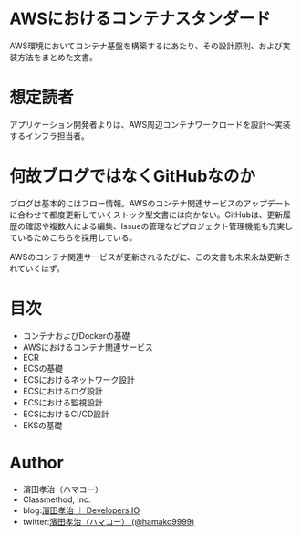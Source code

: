 # AWSにおけるコンテナスタンダード

AWS環境においてコンテナ基盤を構築するにあたり、その設計原則、および実装方法をまとめた文書。

# 想定読者

アプリケーション開発者よりは、AWS周辺コンテナワークロードを設計〜実装するインフラ担当者。

# 何故ブログではなくGitHubなのか

ブログは基本的にはフロー情報。AWSのコンテナ関連サービスのアップデートに合わせて都度更新していくストック型文書には向かない。GitHubは、更新履歴の確認や複数人による編集、Issueの管理などプロジェクト管理機能も充実しているためこちらを採用している。

AWSのコンテナ関連サービスが更新されるたびに、この文書も未来永劫更新されていくはず。

# 目次

- コンテナおよびDockerの基礎
- AWSにおけるコンテナ関連サービス
- ECR
- ECSの基礎
- ECSにおけるネットワーク設計
- ECSにおけるログ設計
- ECSにおける監視設計
- ECSにおけるCI/CD設計
- EKSの基礎

# Author

- 濱田孝治（ハマコー）
- Classmethod, Inc.
- blog:[濱田孝治 ｜ Developers\.IO](https://dev.classmethod.jp/author/hamada-koji/)
- twitter:[濱田孝治（ハマコー） \(@hamako9999\)](https://twitter.com/hamako9999)


